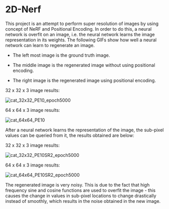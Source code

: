 # 2D-Nerf

This project is an attempt to perform super resolution of images by using concept of NeRF and Positional Encoding. In order to do this, a neural network is overfit on an image, i.e. the neural network learns the image representation in its weights. The following GIFs show how well a neural network can learn to regenerate an image. 

- The left most image is the ground truth image. 

- The middle image is the regenerated image without using positional encoding. 

- The right image is the regenerated image using positional encoding. 


32 x 32 x 3 image results:

![cat_32x32_PE10_epoch5000](https://github.com/ShrungDN/2D-Nerf/assets/87622226/1289bd47-d651-434c-b9fe-e01924089e42)


64 x 64 x 3 image results:

![cat_64x64_PE10](https://github.com/ShrungDN/2D-Nerf/assets/87622226/8e975e26-3428-4719-9be9-b166a627b893)


After a neural network learns the representation of the image, the sub-pixel values can be queried from it, the results obtained are below:


32 x 32 x 3 image results:

![cat_32x32_PE10SR2_epoch5000](https://github.com/ShrungDN/2D-Nerf/assets/87622226/2cd5e956-aa7b-4d81-9c88-826f378063e4)


64 x 64 x 3 image results:

![cat_64x64_PE10SR2_epoch5000](https://github.com/ShrungDN/2D-Nerf/assets/87622226/786b6fb9-2838-4433-870d-5c18332f6637)


The regenerated image is very noisy. This is due to the fact that high frequency sine and cosine functions are used to overfit the image - this causes the change in values in sub-pixel locations to change drastically instead of smoothly, which results in the noise obtained in the new image.
